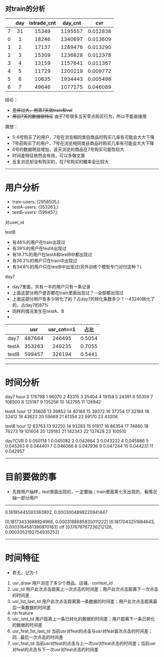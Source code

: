## 对train的分析

| |day|	istrade_cnt | day_cnt | cvr|
| :--: | :--: | :--: | :--: | :--: |
|7|	31|	15349|1195557|0.012838|
|0|	1|	18246|1340697|0.013609|
|1|	2|	17137|1289476|0.013290|
|2|	3|	15309|1236828|0.012378|
|3|	4|	13159|1157641|0.011367|
|4|	5|	11729|1200219|0.009772|
|5|	6|	10635|1934443|0.005498|
|6|	7|	49646|1077175|0.046089|


结论：

- ~~差异过大，用第7天做train和val~~
- ~~用前7天的数据做特征~~
由于7号很多当天零点购买行为，所以不能直接用

猜想：

- 5-6号购买了的用户，7号在浏览相同类目商品时购买几率有可能会大大下降
- 7号前购买了的用户，7号在浏览相同类目商品时购买几率有可能会大大下降
- 6号的数据明显增加，该天浏览的商品在7号购买可能性较大
- 时间差特征依然会有效，可以多做文章
- 反复浏览却没有购买的，在7号购买的概率会比较大

---

# 用户分析

- train-users: (2958505,)
- testA-users: (353263,)
- testB-users: (599457,)

对user_id

testB

- 有46%的用户在train出现过
- 有39%的用户在testA出现过
- 有19.7%的用户在testA和testB中都出现过
- 有26.2%的用户只在train中出现过
- 有34.8%的用户只在testB中出现过(另外训练个模型专门对付这种？)

day7

- day7里面，共有一半的用户只有一条记录
- 上面这部分用户是否都在train里面出现过？--全部都出现过
- 上面这部分用户有多少转化了的？占day7的转化条数多少？--43240转化了的，占day7的87%
- 同样的情况发生在testA、B
-

||usr|usr_cnt==1|占比|
|:-:|:-:|:-:|:-:|
|day7|487664|246495|0.5054|
|testA|353263|249235|0.7055|
|testB|599457|326194|0.5441|

---

# 时间分析

day7
hour
0     176798
1      96070
2      43315
3      25404
4      19158
5      24391
6      55359
7     106500
8     125187
9     135256
10    142795
11    126942

testA
hour
12    35608
13    39852
14    40184
15    39372
16    37254
17    32184
18    32412
19    43623
20    55669
21    61354
22    59170
23    43206

testB
hour
12     83763
13     92250
14     93283
15     91917
16     86354
17     74860
18     76273
19    101604
20    129183
21    142343
22    137428
23    100510

day7CVR
0     0.050114
1     0.045082
2     0.042664
3     0.043222
4     0.045986
5     0.045263
6     0.044401
7     0.046066
8     0.047936
9     0.047244
10    0.044231
11    0.042957

---

# 目前要做的事

- 先按用户抽样，test里面出现的，一定要抽；train里面第七天出现的，看情况抽一部分用户


---

0.18195445593383902, 0.0003004898220941447

[0.18173433688824966, 0.0003188685835011222]
[0.1817043251684643, 0.0003164581390870183] ctf
[0.17676767236212126, 0.0003353192754935252]

---

# 时间特征

- 若无，记为-1

1. usr_draw 用户浏览了多少个商品、店铺、context_id
2. usr_td 用户此次点击距离上一次点击的时间差；用户此次点击距离下一次点击的时间差
3. usr_1st_last_td 用户此次点击距离第一条数据的时间差；用户此次点击距离最后一条数据的时间差
4. nb feature
5. usr_istd_td 用户距离上一条已转化的数据的时间差；用户距离下一条已转化的数据的时间差
6. usr_feat_1st_last_td 当前usr对feat的点击与usr对feat首次点击的时间差；同...最后一次点击的时间差
7. usr_feat_td 当前usr对feat的点击与上一次usr对feat点击的时间差；当前usr对feat的点击与下一次usr对feat点击的时间差
